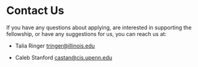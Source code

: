 # Contact Us

If you have any questions about applying, are interested in supporting the fellowship, or have any suggestions for us, you can reach us at:

- Talia Ringer [tringer@illinois.edu](mailto:tringer@illinois.edu)

- Caleb Stanford [castan@cis.upenn.edu](mailto:castan@cis.upenn.edu)
